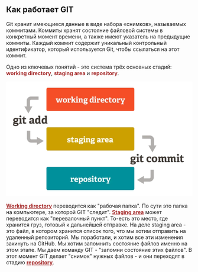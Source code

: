 ## Как работает GIT


Git хранит имеющиеся данные в виде набора «снимков», называемых коммитами. Коммиты хранят состояние файловой системы в конкретный момент времени, а также имеют указатель на предыдущие коммиты. Каждый коммит содержит уникальный контрольный идентификатор, который используется Git, чтобы ссылаться на этот коммит. 

Одно из ключевых понятий - это система трёх основных стадий: <span style="color:brown">**working directory**</span>, <span style="color:brown">**staging area**</span> и <span style="color:brown">**repository**</span>.

![Изображение временно не отображается](./assets/How%20GIT%20works.png)

<span style="color:brown"><u>**Working directory**</u></span> переводится как "рабочая папка". По сути это папка на компьютере, за которой GIT "следит". <span style="color:brown"><u>**Staging area**</u></span> может переводится как "перевалочный пункт". То-есть это место, где хранится груз, готовый к дальнейшей отправке. На деле staging area - это файл, в котором хранится список того, что мы хотим отправить на удаленный репозиторий. Мы поработали, и хотим все эти изменения закинуть на GitHub. Мы хотим запомнить состояние  файлов именно на этом этапе. Мы даем  команду GIT - "запомни состояние этих файлов". В этот момент GIT делает "снимок" нужных файлов - и они переходят в стадию <span style="color:brown"><u>**repository**</u></span>.

